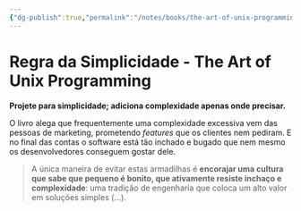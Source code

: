 ```yaml
---
{"dg-publish":true,"permalink":"/notes/books/the-art-of-unix-programming/regra-da-simplicidade/"}
---
```


# Regra da Simplicidade - The Art of Unix Programming

**Projete para simplicidade; adiciona complexidade apenas onde precisar.**

O livro alega que frequentemente uma complexidade excessiva vem das pessoas de marketing, prometendo *features* que os clientes nem pediram. E no final das contas o software está tão inchado e bugado que nem mesmo os desenvolvedores conseguem gostar dele.

> A única maneira de evitar estas armadilhas é **encorajar uma cultura que sabe que pequeno é bonito, que ativamente resiste inchaço e complexidade**: uma tradição de engenharia que coloca um alto valor em soluções simples (...).

